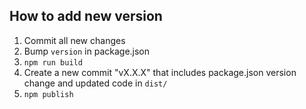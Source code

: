 ## How to add new version

1. Commit all new changes
2. Bump `version` in package.json
3. `npm run build`
4. Create a new commit "vX.X.X" that includes package.json version change and updated code in `dist/`
5. `npm publish`
